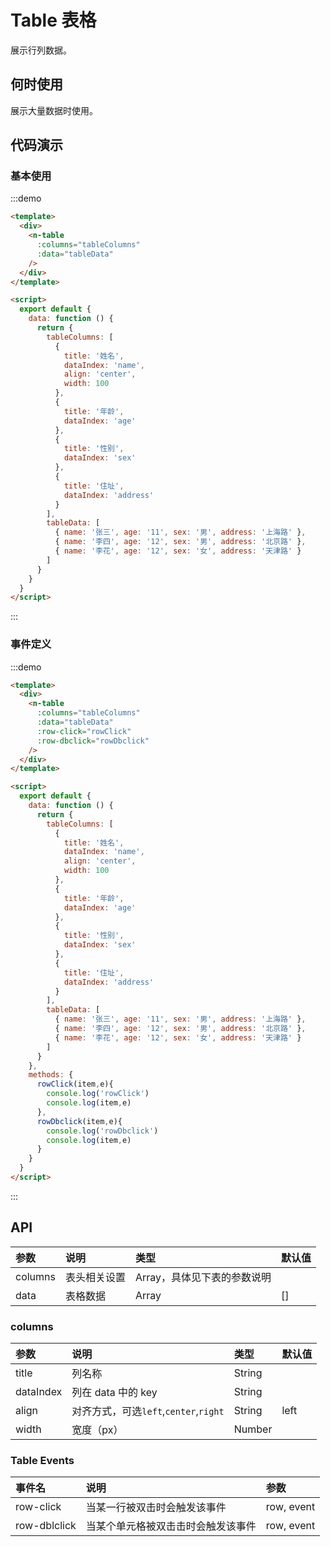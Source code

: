 
# Table 表格
展示行列数据。

## 何时使用
展示大量数据时使用。

## 代码演示
### 基本使用
:::demo

```html
<template>
  <div>
    <n-table
      :columns="tableColumns"
      :data="tableData"
    />
  </div>
</template>

<script>
  export default {
    data: function () {
      return {
        tableColumns: [
          {
            title: '姓名',
            dataIndex: 'name',
            align: 'center',
            width: 100
          },
          {
            title: '年龄',
            dataIndex: 'age'
          },
          {
            title: '性别',
            dataIndex: 'sex'
          },
          {
            title: '住址',
            dataIndex: 'address'
          }
        ],
        tableData: [
          { name: '张三', age: '11', sex: '男', address: '上海路' },
          { name: '李四', age: '12', sex: '男', address: '北京路' },
          { name: '李花', age: '12', sex: '女', address: '天津路' }
        ]
      }
    }
  }
</script>
```
:::

### 事件定义
:::demo

```html
<template>
  <div>
    <n-table
      :columns="tableColumns"
      :data="tableData"
      :row-click="rowClick"
      :row-dbclick="rowDbclick"
    />
  </div>
</template>

<script>
  export default {
    data: function () {
      return {
        tableColumns: [
          {
            title: '姓名',
            dataIndex: 'name',
            align: 'center',
            width: 100
          },
          {
            title: '年龄',
            dataIndex: 'age'
          },
          {
            title: '性别',
            dataIndex: 'sex'
          },
          {
            title: '住址',
            dataIndex: 'address'
          }
        ],
        tableData: [
          { name: '张三', age: '11', sex: '男', address: '上海路' },
          { name: '李四', age: '12', sex: '男', address: '北京路' },
          { name: '李花', age: '12', sex: '女', address: '天津路' }
        ]
      }
    },
    methods: {
      rowClick(item,e){
        console.log('rowClick')
        console.log(item,e)
      },
      rowDbclick(item,e){
        console.log('rowDbclick')
        console.log(item,e)
      }
    }
  }
</script>
```
:::

## API

| 参数 | 说明 | 类型 | 默认值 |
| :--- | :--- | :--- | :--- |
| columns | 表头相关设置 | Array，具体见下表的参数说明 |  |
| data | 表格数据 | Array | [] |

### columns
| 参数 | 说明 | 类型 | 默认值 |
| :--- | :--- | :--- | :--- |
| title | 列名称 | String |  |
| dataIndex | 列在 data 中的 key | String |  |
| align | 对齐方式，可选`left`,`center`,`right` | String | left |
| width | 宽度（px） | Number | |

### Table Events
| 事件名 | 说明 | 参数 |
| :--- | :--- | :--- |
| row-click | 当某一行被双击时会触发该事件 |row, event
| row-dblclick | 当某个单元格被双击击时会触发该事件 |row, event